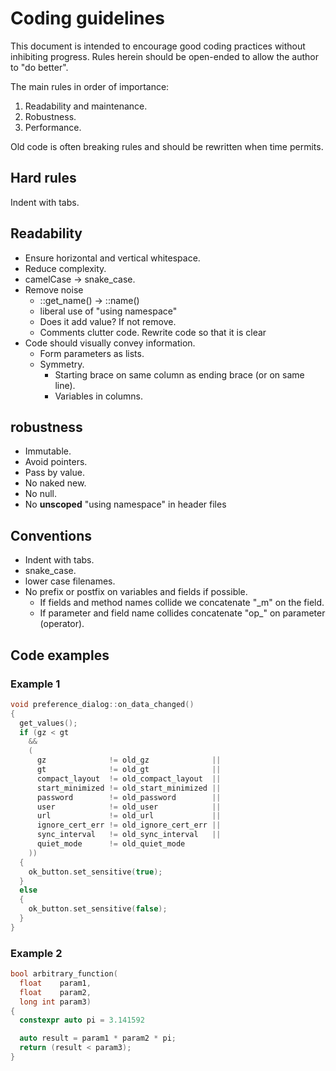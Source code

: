 # Coding guidelines
This document is intended to encourage good coding practices 
without inhibiting progress. Rules herein should be open-ended 
to allow the author to "do better". 

The main rules in order of importance:
1. Readability and maintenance.
2. Robustness.
3. Performance.

Old code is often breaking rules and should be rewritten when time permits.
## Hard rules
Indent with tabs. 

## Readability 
* Ensure horizontal and vertical whitespace.
* Reduce complexity.
* camelCase -> snake_case.
* Remove noise
  * ::get_name() -> ::name()
  * liberal use of "using namespace" 
  * Does it add value? If not remove.
  * Comments clutter code. Rewrite code so that it is clear
* Code should visually convey information.
  * Form parameters as lists.
  * Symmetry.
    * Starting brace on same column as ending brace (or on same line).
    * Variables in columns.
  

## robustness
* Immutable.
* Avoid pointers.
* Pass by value.
* No naked new.
* No null.
* No **unscoped** "using namespace" in header files

## Conventions
* Indent with tabs.
* snake_case.
* lower case filenames.
* No prefix or postfix on variables and fields if possible. 
  * If fields and method names collide we concatenate "_m" on the field.
  * If parameter and field name collides concatenate "op_" on parameter (operator).
  


## Code examples

### Example 1
```cpp
void preference_dialog::on_data_changed()
{
  get_values();
  if (gz < gt
    &&
    (
      gz              != old_gz              ||
      gt              != old_gt              ||
      compact_layout  != old_compact_layout  ||
      start_minimized != old_start_minimized ||
      password        != old_password        ||
      user            != old_user            ||
      url             != old_url             ||
      ignore_cert_err != old_ignore_cert_err ||
      sync_interval   != old_sync_interval   ||
      quiet_mode      != old_quiet_mode
    ))
  {
    ok_button.set_sensitive(true);
  }
  else
  {
    ok_button.set_sensitive(false);
  }
}
```

### Example 2
```cpp
bool arbitrary_function(
  float    param1,
  float    param2,
  long int param3)
{
  constexpr auto pi = 3.141592

  auto result = param1 * param2 * pi;
  return (result < param3);
}
```

